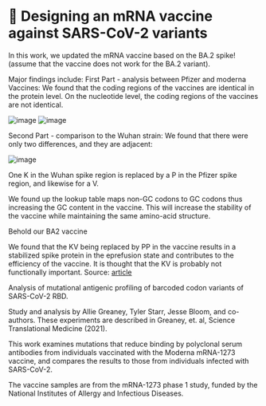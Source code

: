 # :test_tube: Designing an mRNA vaccine against SARS-CoV-2 variants
In this work, we updated the mRNA vaccine based on the BA.2 spike! (assume that the vaccine does not work for the BA.2 variant).


Major findings include:
First Part - analysis between Pfizer and moderna Vaccines:
We found that the coding regions of the vaccines are identical in the protein level.
On the nucleotide level, the coding regions of the vaccines are not identical.

![image](https://user-images.githubusercontent.com/62726511/167273832-0b30c00d-adba-4f09-a937-be0107959cf7.png)
![image](https://user-images.githubusercontent.com/62726511/167273837-9c4359bc-ab6a-48d7-97bf-d19e36906388.png)

Second Part - comparison to the Wuhan strain:
We found that there were only two differences, and they are adjacent:

![image](https://user-images.githubusercontent.com/62726511/167273901-9ffa7609-b1ec-499e-90ae-d9fb71569623.png)

One K in the Wuhan spike region is replaced by a P in the Pfizer spike region, and likewise for a V.

We found up the lookup table maps non-GC codons to GC codons thus increasing the GC content in the vaccine. This will increase the stability of the vaccine while maintaining the same amino-acid structure.

Behold our BA2 vaccine


We found that the KV being replaced by PP in the vaccine results in a stabilized spike protein in the eprefusion state and contributes to the efficiency of the vaccine. It is thought that the KV is probably not functionally important. Source: [article](https://pubmed.ncbi.nlm.nih.gov/33466921/)


Analysis of mutational antigenic profiling of barcoded codon variants of SARS-CoV-2 RBD.

Study and analysis by Allie Greaney, Tyler Starr, Jesse Bloom, and co-authors. These experiments are described in Greaney, et. al, Science Translational Medicine (2021).

This work examines mutations that reduce binding by polyclonal serum antibodies from individuals vaccinated with the Moderna mRNA-1273 vaccine, and compares the results to those from individuals infected with SARS-CoV-2.

The vaccine samples are from the mRNA-1273 phase 1 study, funded by the National Institutes of Allergy and Infectious Diseases.
